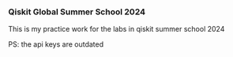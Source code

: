 ### Qiskit Global Summer School 2024


This is my practice work for the labs in qiskit summer school 2024

PS: the api keys are outdated
